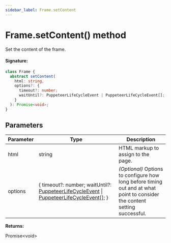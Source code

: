 ```yaml
---
sidebar_label: Frame.setContent
---
```


# Frame.setContent() method

Set the content of the frame.

#### Signature:

```typescript
class Frame {
  abstract setContent(
    html: string,
    options?: {
      timeout?: number;
      waitUntil?: PuppeteerLifeCycleEvent | PuppeteerLifeCycleEvent[];
    }
  ): Promise<void>;
}
```

## Parameters

| Parameter | Type                                                                                                                                                                                    | Description                                                                                                                |
| --------- | --------------------------------------------------------------------------------------------------------------------------------------------------------------------------------------- | -------------------------------------------------------------------------------------------------------------------------- |
| html      | string                                                                                                                                                                                  | HTML markup to assign to the page.                                                                                         |
| options   | &#123; timeout?: number; waitUntil?: [PuppeteerLifeCycleEvent](./puppeteer.puppeteerlifecycleevent.md) \| [PuppeteerLifeCycleEvent](./puppeteer.puppeteerlifecycleevent.md)\[\]; &#125; | _(Optional)_ Options to configure how long before timing out and at what point to consider the content setting successful. |

**Returns:**

Promise&lt;void&gt;
